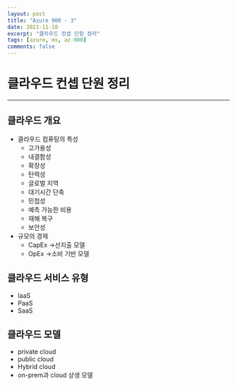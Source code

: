 ```yaml
---
layout: post
title: "Azure 900 - 3"
date: 2021-11-10
excerpt: "클라우드 컨셉 단원 정리"
tags: [azure, ms, az-900]
comments: false
---
```


# 클라우드 컨셉 단원 정리

---

## 클라우드 개요

- 클라우드 컴퓨팅의 특성
  - 고가용성
  - 내결함성
  - 확장성
  - 탄력성
  - 글로벌 지역
  - 대기시간 단축
  - 민첩성
  - 예측 가능한 비용
  - 재해 복구
  - 보안성
- 규모의 경제
  - CapEx →선지출 모델
  - OpEx →소비 기반 모델

## 클라우드 서비스 유형

- IaaS
- PaaS
- SaaS

## 클라우드 모델

- private cloud
- public cloud
- Hybrid cloud
- on-prem과 cloud 상생 모델
